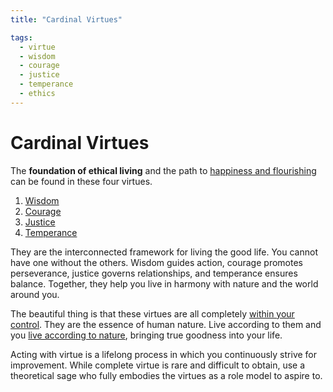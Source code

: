 ```yaml
---
title: "Cardinal Virtues"

tags:
  - virtue
  - wisdom
  - courage
  - justice
  - temperance
  - ethics
---
```


# Cardinal Virtues

The **foundation of ethical living** and the path to [happiness and
flourishing](happiness-flourishing.md) can be found in these four virtues.

1. [Wisdom](wisdom.md)
2. [Courage](courage.md)
3. [Justice](justice.md)
4. [Temperance](temperance.md)

They are the interconnected framework for living the good life. You cannot have
one without the others. Wisdom guides action, courage promotes perseverance,
justice governs relationships, and temperance ensures balance. Together, they
help you live in harmony with nature and the world around you.

The beautiful thing is that these virtues are all completely [within your
control](dichotomy-control.md). They are the essence of human nature. Live
according to them and you [live according to
nature](living-accordance-nature.md), bringing true goodness into your life.

Acting with virtue is a lifelong process in which you continuously strive for
improvement. While complete virtue is rare and difficult to obtain, use a
theoretical sage who fully embodies the virtues as a role model to aspire to.
